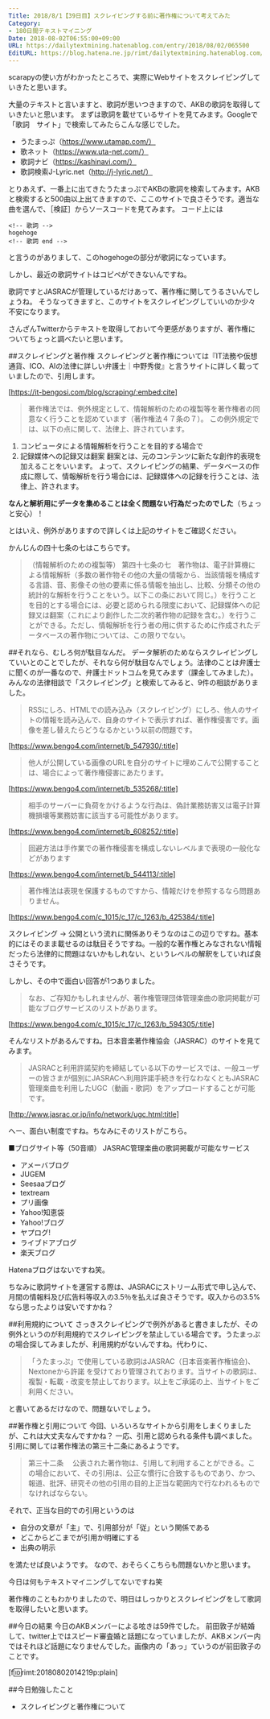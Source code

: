 ```yaml
---
Title: 2018/8/1【39日目】スクレイピングする前に著作権について考えてみた
Category:
- 180日間テキストマイニング
Date: 2018-08-02T06:55:00+09:00
URL: https://dailytextmining.hatenablog.com/entry/2018/08/02/065500
EditURL: https://blog.hatena.ne.jp/rimt/dailytextmining.hatenablog.com/atom/entry/10257846132606763376
---
```


scarapyの使い方がわかったところで、実際にWebサイトをスクレイピングしていきたと思います。

大量のテキストと言いますと、歌詞が思いつきますので、AKBの歌詞を取得していきたいと思います。
まずは歌詞を載せているサイトを見てみます。Googleで「歌詞　サイト」で検索してみたらこんな感じでした。

- うたまっぷ（https://www.utamap.com/）
- 歌ネット（https://www.uta-net.com/）
- 歌詞ナビ（https://kashinavi.com/）
- 歌詞検索J-Lyric.net（http://j-lyric.net/）

とりあえず、一番上に出てきたうたまっぷでAKBの歌詞を検索してみます。AKBと検索すると500曲以上出てきますので、ここのサイトで良さそうです。適当な曲を選んで、［検証］からソースコードを見てみます。
コード上には

```
<!-- 歌詞 -->
hogehoge
<!-- 歌詞 end -->
```

と言うのがありまして、このhogehogeの部分が歌詞になっています。

しかし、最近の歌詞サイトはコピペができないんですね。


歌詞ですとJASRACが管理しているだけあって、著作権に関してうるさいんでしょうね。
そうなってきますと、このサイトをスクレイピングしていいのか少々不安になります。


さんざんTwitterからテキストを取得しておいて今更感がありますが、著作権についてちょっと調べたいと思います。

##スクレイピングと著作権
スクレイピングと著作権については『IT法務や仮想通貨、ICO、AIの法律に詳しい弁護士｜中野秀俊』と言うサイトに詳しく載っていましたので、引用します。


[https://it-bengosi.com/blog/scraping/:embed:cite]



>著作権法では、例外規定として、情報解析のための複製等を著作権者の同意なく行うことを認めています（著作権法４７条の７）。
この例外規定では、以下の点に関して、法律上、許されています。
1. コンピュータによる情報解析を行うことを目的する場合で
2. 記録媒体への記録又は翻案
翻案とは、元のコンテンツに新たな創作的表現を加えることをいいます。
よって、スクレイピングの結果、データベースの作成に際して、情報解析を行う場合には、記録媒体への記録を行うことは、法律上、許されます。


<b>なんと解析用にデータを集めることは全く問題ない行為だったのでした</b>（ちょっと安心）！

とはいえ、例外がありますので詳しくは上記のサイトをご確認ください。

かんじんの四十七条の七はこちらです。

> （情報解析のための複製等）
第四十七条の七　著作物は、電子計算機による情報解析（多数の著作物その他の大量の情報から、当該情報を構成する言語、音、影像その他の要素に係る情報を抽出し、比較、分類その他の統計的な解析を行うことをいう。以下この条において同じ。）を行うことを目的とする場合には、必要と認められる限度において、記録媒体への記録又は翻案（これにより創作した二次的著作物の記録を含む。）を行うことができる。ただし、情報解析を行う者の用に供するために作成されたデータベースの著作物については、この限りでない。

##それなら、むしろ何が駄目なんだ。
データ解析のためならスクレイピングしていいとのことでしたが、それなら何が駄目なんでしょう。法律のことは弁護士に聞くのが一番なので、弁護士ドットコムを見てみます（課金してみました）。みんなの法律相談で「スクレイピング」と検索してみると、9件の相談がありました。

> RSSにしろ、HTMLでの読み込み（スクレイピング）にしろ、他人のサイトの情報を読み込んで、自身のサイトで表示すれば、著作権侵害です。画像を差し替えたらどうなるかという以前の問題です。


[https://www.bengo4.com/internet/b_547930/:title]



> 他人が公開している画像のURLを自分のサイトに埋めこんで公開することは、場合によって著作権侵害にあたります。


[https://www.bengo4.com/internet/b_535268/:title]



> 相手のサーバーに負荷をかけるような行為は、偽計業務妨害又は電子計算機損壊等業務妨害に該当する可能性があります。


[https://www.bengo4.com/internet/b_608252/:title]



> 回避方法は手作業での著作権侵害を構成しないレベルまで表現の一般化などがあります


[https://www.bengo4.com/internet/b_544113/:title]



> 著作権法は表現を保護するものですから、情報だけを参照するなら問題ありません。


[https://www.bengo4.com/c_1015/c_17/c_1263/b_425384/:title]




スクレイピング → 公開という流れに関係ありそうなのはこの辺りですね。基本的にはそのまま載せるのは駄目そうですね。一般的な著作権とみなされない情報だったら法律的に問題はないかもしれない、というレベルの解釈をしていれば良さそうです。

しかし、その中で面白い回答が1つありました。

> なお、ご存知かもしれませんが、著作権管理団体管理楽曲の歌詞掲載が可能なブログサービスのリストがあります。


[https://www.bengo4.com/c_1015/c_17/c_1263/b_594305/:title]



そんなリストがあるんですね。日本音楽著作権協会（JASRAC）のサイトを見てみます。

> JASRACと利用許諾契約を締結している以下のサービスでは、一般ユーザーの皆さまが個別にJASRACへ利用許諾手続きを行なわなくともJASRAC管理楽曲を利用したUGC（動画・歌詞）をアップロードすることが可能です。



[http://www.jasrac.or.jp/info/network/ugc.html:title]



へー、面白い制度ですね。ちなみにそのリストがこちら。

■ブログサイト等（50音順）
JASRAC管理楽曲の歌詞掲載が可能なサービス

- アメーバブログ
- JUGEM
- Seesaaブログ
- textream
- プリ画像
- Yahoo!知恵袋
- Yahoo!ブログ
- ヤプログ!
- ライブドアブログ
- 楽天ブログ

Hatenaブログはないですね笑。

ちなみに歌詞サイトを運営する際は、JASRACにストリーム形式で申し込んで、月間の情報料及び広告料等収入の3.5％を払えば良さそうです。収入からの3.5%なら思ったよりは安いですかね？

##利用規約について
さっきスクレイピングで例外があると書きましたが、その例外というのが利用規約でスクレイピングを禁止している場合です。うたまっぷの場合探してみましたが、利用規約がないんですね。代わりに、

> 「うたまっぷ」で使用している歌詞はJASRAC（日本音楽著作権協会)、Nextoneから許諾 を受けており管理されております。当サイトの歌詞は、複製・転載・改変を禁止しております。以上をご承諾の上、当サイトをご利用ください。

と書いてあるだけなので、問題ないでしょう。　

##著作権と引用について
今回、いろいろなサイトから引用をしまくりましたが、これは大丈夫なんですかね？
一応、引用と認められる条件も調べました。引用に関しては著作権法の第三十二条にあるようです。

> 第三十二条 　公表された著作物は、引用して利用することができる。この場合において、その引用は、公正な慣行に合致するものであり、かつ、報道、批評、研究その他の引用の目的上正当な範囲内で行なわれるものでなければならない。


それで、正当な目的での引用というのは

- 自分の文章が「主」で、引用部分が「従」という関係である
- どこからどこまでが引用か明確にする
- 出典の明示

を満たせば良いようです。
なので、おそらくこちらも問題ないかと思います。

今日は何もテキストマイニングしてないですね笑


著作権のこともわかりましたので、明日はしっかりとスクレイピングをして歌詞を取得したいと思います。

##今日の結果
今日のAKBメンバーによる呟きは59件でした。
前田敦子が結婚して、twitter上ではスピード審査婚と話題になっていましたが、AKBメンバー内ではそれほど話題になりませんでした。画像内の「あっ」ていうのが前田敦子のことです。

[f:id:rimt:20180802014219p:plain]

##今日勉強したこと

- スクレイピングと著作権について
